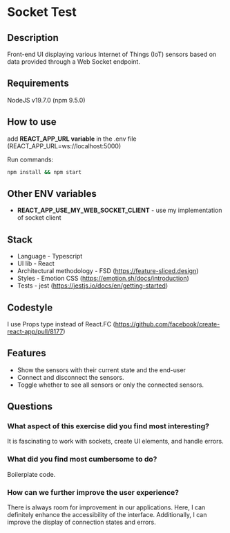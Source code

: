 # Socket Test

## Description

Front-end UI displaying various Internet of Things (IoT) sensors based
on data provided through a Web Socket endpoint.

## Requirements

NodeJS v19.7.0 (npm 9.5.0)

## How to use

add **REACT_APP_URL variable** in the .env file (REACT_APP_URL=ws://localhost:5000)

Run commands:
```bash
npm install && npm start
```

## Other ENV variables

- **REACT_APP_USE_MY_WEB_SOCKET_CLIENT**<true> - use my implementation of socket client

## Stack

- Language - Typescript
- UI lib - React
- Architectural methodology - FSD (https://feature-sliced.design)
- Styles - Emotion CSS (https://emotion.sh/docs/introduction)
- Tests - jest (https://jestjs.io/docs/en/getting-started)

## Codestyle

I use Props type instead of React.FC (https://github.com/facebook/create-react-app/pull/8177)

## Features

+ Show the sensors with their current state and the end-user
+ Connect and disconnect the sensors.
+ Toggle whether to see all sensors or only the connected sensors.

## Questions

### What aspect of this exercise did you find most interesting?

It is fascinating to work with sockets, create UI elements, and handle errors.

### What did you find most cumbersome to do?

Boilerplate code.

### How can we further improve the user experience?

There is always room for improvement in our applications.
Here, I can definitely enhance the accessibility of the interface.
Additionally, I can improve the display of connection states and errors.
